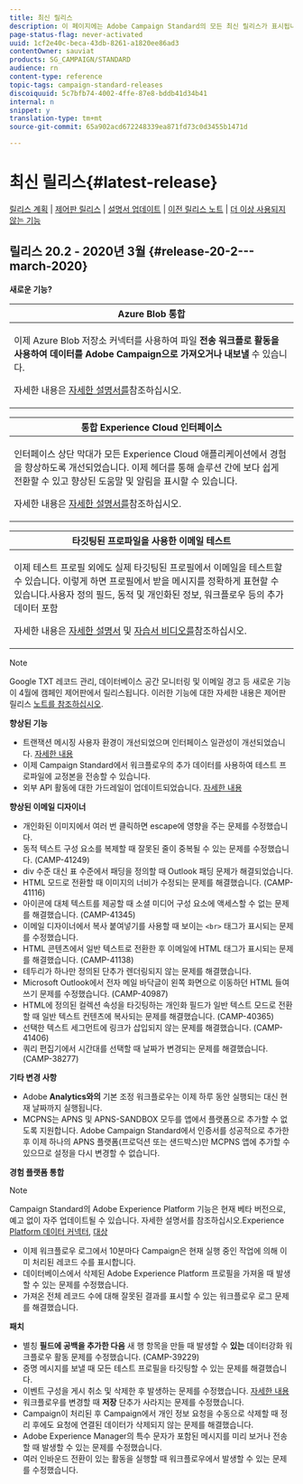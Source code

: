 ```yaml
---
title: 최신 릴리스
description: 이 페이지에는 Adobe Campaign Standard의 모든 최신 릴리스가 표시됩니다.
page-status-flag: never-activated
uuid: 1cf2e40c-beca-43db-8261-a1820ee86ad3
contentOwner: sauviat
products: SG_CAMPAIGN/STANDARD
audience: rn
content-type: reference
topic-tags: campaign-standard-releases
discoiquuid: 5c7bfb74-4002-4ffe-87e8-bddb41d34b41
internal: n
snippet: y
translation-type: tm+mt
source-git-commit: 65a902acd672248339ea871fd73c0d3455b1471d

---
```



# 최신 릴리스{#latest-release}

[릴리스 계획](https://helpx.adobe.com/campaign/kb/acs-release-planning.html) | [제어판 릴리스](https://docs.adobe.com/content/help/en/control-panel/using/release-notes.html) | [설명서 업데이트](../../rn/using/documentation-updates.md) | [이전 릴리스 노트](../../rn/using/release-notes-2019.md) | [더 이상 사용되지 않는 기능](https://helpx.adobe.com/campaign/kb/acs-deprecated-and-removed-features.html)

## 릴리스 20.2 - 2020년 3월 {#release-20-2---march-2020}

**새로운 기능?**

<table> 
 <thead> 
  <tr> 
   <th> <strong>Azure Blob 통합</strong><br /> </th> 
  </tr> 
 </thead> 
 <tbody> 
  <tr> 
   <td> <p>이제 Azure Blob 저장소 커넥터를 사용하여 파일 <strong>전송 워크플로 활동을 사용하여 데이터를 Adobe Campaign으로 가져오거나 내보낼</strong> 수 있습니다. </p>
    <p>자세한 내용은 <a href="../../administration/using/external-accounts.md#microsoft-azure-external-account">자세한 설명서를</a>참조하십시오.</p>
   </td> 
  </tr> 
 </tbody> 
</table>

<table> 
 <thead> 
  <tr> 
   <th> <strong>통합 Experience Cloud 인터페이스</strong><br /> </th> 
  </tr> 
 </thead> 
 <tbody> 
  <tr> 
   <td> <p>인터페이스 상단 막대가 모든 Experience Cloud 애플리케이션에서 경험을 향상하도록 개선되었습니다. 이제 헤더를 통해 솔루션 간에 보다 쉽게 전환할 수 있고 향상된 도움말 및 알림을 표시할 수 있습니다.</p>
    <p>자세한 내용은 <a href="../../start/using/interface-description.md#top-bar">자세한 설명서를</a>참조하십시오. </p>
   </td> 
  </tr> 
 </tbody> 
</table>

<table> 
 <thead> 
  <tr> 
   <th> <strong>타깃팅된 프로파일을 사용한 이메일 테스트</strong><br /> </th> 
  </tr> 
 </thead> 
 <tbody> 
  <tr> 
   <td> <p>이제 테스트 프로필 외에도 실제 타깃팅된 프로필에서 이메일을 테스트할 수 있습니다. 이렇게 하면 프로필에서 받을 메시지를 정확하게 표현할 수 있습니다.사용자 정의 필드, 동적 및 개인화된 정보, 워크플로우 등의 추가 데이터 포함 </p>
    <p>자세한 내용은 <a href="../../sending/using/testing-messages-using-target.md">자세한 설명서</a> 및 <a href="https://docs.adobe.com/content/help/en/campaign-standard-learn/tutorials/communication-channels/email/profile-substitution.html">자습서 비디오를</a>참조하십시오. </p>
   </td> 
  </tr> 
 </tbody> 
</table>

>[!NOTE]
>
>Google TXT 레코드 관리, 데이터베이스 공간 모니터링 및 이메일 경고 등 새로운 기능이 4월에 캠페인 제어판에서 릴리스됩니다. 이러한 기능에 대한 자세한 내용은 제어판 릴리스 [노트를 참조하십시오](https://docs.adobe.com/content/help/en/control-panel/using/release-notes.html).

**향상된 기능**

* 트랜잭션 메시징 사용자 환경이 개선되었으며 인터페이스 일관성이 개선되었습니다. [자세한 내용](../../channels/using/about-transactional-messaging.md)
* 이제 Campaign Standard에서 워크플로우의 추가 데이터를 사용하여 테스트 프로파일에 교정본을 전송할 수 있습니다.
* 외부 API 활동에 대한 가드레일이 업데이트되었습니다. [자세한 내용](../../automating/using/external-api.md)

**향상된 이메일 디자이너**

* 개인화된 이미지에서 여러 번 클릭하면 escape에 영향을 주는 문제를 수정했습니다.
* 동적 텍스트 구성 요소를 복제할 때 잘못된 줄이 중복될 수 있는 문제를 수정했습니다. (CAMP-41249)
* div 수준 대신 표 수준에서 패딩을 정의할 때 Outlook 패딩 문제가 해결되었습니다.
* HTML 모드로 전환할 때 이미지의 너비가 수정되는 문제를 해결했습니다. (CAMP-41116)
* 아이콘에 대체 텍스트를 제공할 때 소셜 미디어 구성 요소에 액세스할 수 없는 문제를 해결했습니다. (CAMP-41345)
* 이메일 디자이너에서 복사 붙여넣기를 사용할 때 보이는 `<br>` 태그가 표시되는 문제를 수정했습니다.
* HTML 콘텐츠에서 일반 텍스트로 전환한 후 이메일에 HTML 태그가 표시되는 문제를 해결했습니다. (CAMP-41138)
* 테두리가 하나만 정의된 단추가 렌더링되지 않는 문제를 해결했습니다.
* Microsoft Outlook에서 전자 메일 바닥글이 왼쪽 화면으로 이동하던 HTML 들여쓰기 문제를 수정했습니다. (CAMP-40987)
* HTML에 정의된 컬렉션 속성을 타깃팅하는 개인화 필드가 일반 텍스트 모드로 전환할 때 일반 텍스트 컨텐츠에 복사되는 문제를 해결했습니다. (CAMP-40365)
* 선택한 텍스트 세그먼트에 링크가 삽입되지 않는 문제를 해결했습니다. (CAMP-41406)
* 쿼리 편집기에서 시간대를 선택할 때 날짜가 변경되는 문제를 해결했습니다. (CAMP-38277)

**기타 변경 사항**

* Adobe **Analytics와의** 기본 조정 워크플로우는 이제 하루 동안 실행되는 대신 현재 날짜까지 실행됩니다.
* MCPNS는 APNS 및 APNS-SANDBOX 모두를 앱에서 플랫폼으로 추가할 수 없도록 지원합니다. Adobe Campaign Standard에서 인증서를 성공적으로 추가한 후 이제 하나의 APNS 플랫폼(프로덕션 또는 샌드박스)만 MCPNS 앱에 추가할 수 있으므로 설정을 다시 변경할 수 없습니다.

**경험 플랫폼 통합**

>[!NOTE]
>
>Campaign Standard의 Adobe Experience Platform 기능은 현재 베타 버전으로, 예고 없이 자주 업데이트될 수 있습니다. 자세한 설명서를 참조하십시오.Experience [Platform 데이터 커넥터](../../administration/using/aep-about-data-connector.md), [대상](../../audiences/using/aep-about-audience-destinations-service.md)

* 이제 워크플로우 로그에서 10분마다 Campaign은 현재 실행 중인 작업에 의해 이미 처리된 레코드 수를 표시합니다.
* 데이터베이스에서 삭제된 Adobe Experience Platform 프로필을 가져올 때 발생할 수 있는 문제를 수정했습니다.
* 가져온 전체 레코드 수에 대해 잘못된 결과를 표시할 수 있는 워크플로우 로그 문제를 해결했습니다.

**패치**

* 별칭 **필드에 공백을 추가한 다음** 새 행 항목을 만들 때 발생할 수 **있는** 데이터강화 워크플로우 활동 문제를 수정했습니다. (CAMP-39229)
* 증명 메시지를 보낼 때 모든 테스트 프로필을 타깃팅할 수 있는 문제를 해결했습니다.
* 이벤트 구성을 게시 취소 및 삭제한 후 발생하는 문제를 수정했습니다. [자세한 내용](../../administration/using/configuring-transactional-messaging.md#deleting-an-event)
* 워크플로우를 변경할 때 **저장** 단추가 사라지는 문제를 수정했습니다.
* Campaign이 처리된 후 Campaign에서 개인 정보 요청을 수동으로 삭제할 때 정리 후에도 요청에 연결된 데이터가 삭제되지 않는 문제를 해결했습니다.
* Adobe Experience Manager의 특수 문자가 포함된 메시지를 미리 보거나 전송할 때 발생할 수 있는 문제를 수정했습니다.
* 여러 인바운드 전환이 있는 활동을 실행할 때 워크플로우에서 발생할 수 있는 문제를 수정했습니다.